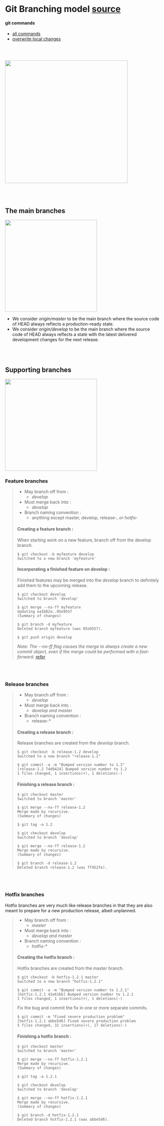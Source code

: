 # Git Branching model  [source](https://nvie.com/posts/a-successful-git-branching-model/)

#### git commands 
  - [all commands](https://www.nobledesktop.com/learn/git/git-branches)
  - [overwrite local changes](https://www.freecodecamp.org/news/git-pull-force-how-to-overwrite-local-changes-with-git/)

<br></br>

<img src="https://user-images.githubusercontent.com/77572066/132303731-1d3ed70b-2ac9-4769-ac5c-1d4938361257.png" height="400"></img>
<!-- ![image](https://user-images.githubusercontent.com/77572066/132303731-1d3ed70b-2ac9-4769-ac5c-1d4938361257.png) -->

<br></br>

## The main branches
<img src="https://user-images.githubusercontent.com/77572066/132305656-657bcbac-ac99-4443-a0cb-8e9bfce7140e.png" height="300"></img>
<!-- ![image](https://user-images.githubusercontent.com/77572066/132305656-657bcbac-ac99-4443-a0cb-8e9bfce7140e.png) -->
- We consider *origin/master* to be the main branch where the source code of HEAD always reflects a production-ready state.
- We consider *origin/develop* to be the main branch where the source code of HEAD always reflects a state with the latest delivered development changes for the next release.

<br></br>

## Supporting branches
<img src="https://user-images.githubusercontent.com/77572066/132306587-8f45606b-a46a-4593-a466-90683bc85731.png" height="300"></img> 
<!-- ![image](https://user-images.githubusercontent.com/77572066/132305656-657bcbac-ac99-4443-a0cb-8e9bfce7140e.png) -->

### Feature branches

> - May branch off from :
>   - *develop*
> - Must merge back into :
>   - *develop*
> - Branch naming convention : 
>   - anything except master, develop, release-*, or hotfix-*
>   
> #### Creating a feature branch :
> When starting work on a new feature, branch off from the develop branch.
> ```
> $ git checkout -b myfeature develop
> Switched to a new branch 'myfeature'
> ```
> #### Incorporating a finished feature on develop :
> Finished features may be merged into the *develop* branch to definitely add them to the upcoming release.
> ```
> $ git checkout develop
> Switched to branch 'develop'
> 
> $ git merge --no-ff myfeature
> Updating ea1b82a..05e9557
> (Summary of changes)
>   
> $ git branch -d myfeature
> Deleted branch myfeature (was 05e9557).
> 
> $ git push origin develop
> ```
> _Note: The --no-ff flag causes the merge to always create a new commit object, even if the merge could be performed with a fast-forward. [refer](https://user-images.githubusercontent.com/77572066/132309596-7d02c187-f2cf-4574-9ac4-ec75305e3ddb.png)_

<br></br>
### Release branches

> - May branch off from :
>   - *develop*
> - Must merge back into :
>   - *develop and master*
> - Branch naming convention : 
>   - release-*
>   
> #### Creating a release branch :
> Release branches are created from the *develop* branch. 
> ```
> $ git checkout -b release-1.2 develop
> Switched to a new branch "release-1.2"
>
> $ git commit -a -m "Bumped version number to 1.2"
> [release-1.2 74d9424] Bumped version number to 1.2
> 1 files changed, 1 insertions(+), 1 deletions(-)
> ```
> #### Finishing a release branch :
> ```
> $ git checkout master
> Switched to branch 'master'
> 
> $ git merge --no-ff release-1.2
> Merge made by recursive.
> (Summary of changes)
>
> $ git tag -a 1.2
>   
> $ git checkout develop
> Switched to branch 'develop'
>
> $ git merge --no-ff release-1.2
> Merge made by recursive.
> (Summary of changes)
> 
> $ git branch -d release-1.2
> Deleted branch release-1.2 (was ff452fe).
> ```
> 

<br></br>
### Hotfix branches
Hotfix branches are very much like release branches in that they are also meant to prepare for a new production release, albeit unplanned.

> - May branch off from :
>   - *master*
> - Must merge back into :
>   - *develop and master*
> - Branch naming convention : 
>   - hotfix-*
>   
> #### Creating the hotfix branch :
> Hotfix branches are created from the master branch.
> ```
> $ git checkout -b hotfix-1.2.1 master
> Switched to a new branch "hotfix-1.2.1"
>
> $ git commit -a -m "Bumped version number to 1.2.1"
> [hotfix-1.2.1 41e61bb] Bumped version number to 1.2.1
> 1 files changed, 1 insertions(+), 1 deletions(-)
> ```
> Fix the bug and commit the fix in one or more separate commits.
> ```
> $ git commit -m "Fixed severe production problem"
> [hotfix-1.2.1 abbe5d6] Fixed severe production problem
> 5 files changed, 32 insertions(+), 17 deletions(-)
> ```
> #### Finishing a hotfix branch :
> ```
> $ git checkout master
> Switched to branch 'master'
> 
> $ git merge --no-ff hotfix-1.2.1
> Merge made by recursive.
> (Summary of changes)
>
> $ git tag -a 1.2.1
>   
> $ git checkout develop
> Switched to branch 'develop'
>
> $ git merge --no-ff hotfix-1.2.1
> Merge made by recursive.
> (Summary of changes)
> 
> $ git branch -d hotfix-1.2.1
> Deleted branch hotfix-1.2.1 (was abbe5d6).
> ```
> 


